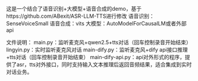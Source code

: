 这是一个结合了语音识别+大模型+语音合成的demo，基于https://github.com/ABexit/ASR-LLM-TTS进行修改
语音识别：SenseVoiceSmall
语音合成：vits
大模型：AutoModelForCausalLM或者外部api

文件说明：
main.py：监听麦克风+qwen2.5+tts对话（回车控制录音开始结束）
lingyin.py：实时监听麦克风对话
main-dify.py：监听麦克风+dify api接口推理+tts对话（回车控制录音开始结束）
main-dify-api.py：api对外形式的程序，提供了asr，tts对外接口，同时支持输入文本推理后返回音频结果，适合集成到实时对话业务。
